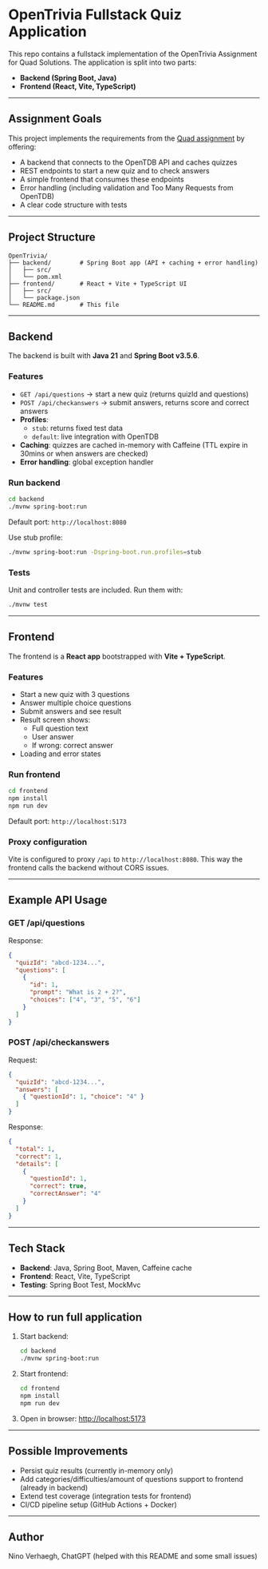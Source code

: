 # OpenTrivia Fullstack Quiz Application

This repo contains a fullstack implementation of the OpenTrivia Assignment for Quad Solutions. The application is split into two parts:
- **Backend (Spring Boot, Java)**
- **Frontend (React, Vite, TypeScript)**

---

## Assignment Goals
This project implements the requirements from the [Quad assignment](https://www.quad.team/assignment) by offering:

- A backend that connects to the OpenTDB API and caches quizzes
- REST endpoints to start a new quiz and to check answers
- A simple frontend that consumes these endpoints
- Error handling (including validation and Too Many Requests from OpenTDB)
- A clear code structure with tests

---

## Project Structure

```
OpenTrivia/
├── backend/        # Spring Boot app (API + caching + error handling)
│   ├── src/
│   └── pom.xml
├── frontend/       # React + Vite + TypeScript UI
│   ├── src/
│   └── package.json
└── README.md       # This file
```

---

## Backend
The backend is built with **Java 21** and **Spring Boot v3.5.6**.

### Features
- `GET /api/questions` → start a new quiz (returns quizId and questions)
- `POST /api/checkanswers` → submit answers, returns score and correct answers
- **Profiles**:
  - `stub`: returns fixed test data
  - `default`: live integration with OpenTDB
- **Caching**: quizzes are cached in-memory with Caffeine (TTL expire in 30mins or when answers are checked)
- **Error handling**: global exception handler

### Run backend
```bash
cd backend
./mvnw spring-boot:run
```

Default port: `http://localhost:8080`

Use stub profile:
```bash
./mvnw spring-boot:run -Dspring-boot.run.profiles=stub
```

### Tests
Unit and controller tests are included. Run them with:
```bash
./mvnw test
```

---

## Frontend
The frontend is a **React app** bootstrapped with **Vite + TypeScript**.

### Features
- Start a new quiz with 3 questions
- Answer multiple choice questions
- Submit answers and see result
- Result screen shows:
  - Full question text
  - User answer
  - If wrong: correct answer
- Loading and error states

### Run frontend
```bash
cd frontend
npm install
npm run dev
```

Default port: `http://localhost:5173`

### Proxy configuration
Vite is configured to proxy `/api` to `http://localhost:8080`. This way the frontend calls the backend without CORS issues.

---

## Example API Usage

### GET /api/questions
Response:
```json
{
  "quizId": "abcd-1234...",
  "questions": [
    {
      "id": 1,
      "prompt": "What is 2 + 2?",
      "choices": ["4", "3", "5", "6"]
    }
  ]
}
```

### POST /api/checkanswers
Request:
```json
{
  "quizId": "abcd-1234...",
  "answers": [
    { "questionId": 1, "choice": "4" }
  ]
}
```
Response:
```json
{
  "total": 1,
  "correct": 1,
  "details": [
    {
      "questionId": 1,
      "correct": true,
      "correctAnswer": "4"
    }
  ]
}
```

---

## Tech Stack
- **Backend**: Java, Spring Boot, Maven, Caffeine cache
- **Frontend**: React, Vite, TypeScript
- **Testing**: Spring Boot Test, MockMvc

---

## How to run full application
1. Start backend:
   ```bash
   cd backend
   ./mvnw spring-boot:run
   ```
2. Start frontend:
   ```bash
   cd frontend
   npm install
   npm run dev
   ```
3. Open in browser:
   [http://localhost:5173](http://localhost:5173)

---

## Possible Improvements
- Persist quiz results (currently in-memory only)
- Add categories/difficulties/amount of questions support to frontend (already in backend)
- Extend test coverage (integration tests for frontend)
- CI/CD pipeline setup (GitHub Actions + Docker)

---

## Author
Nino Verhaegh, 
ChatGPT (helped with this README and some small issues)

